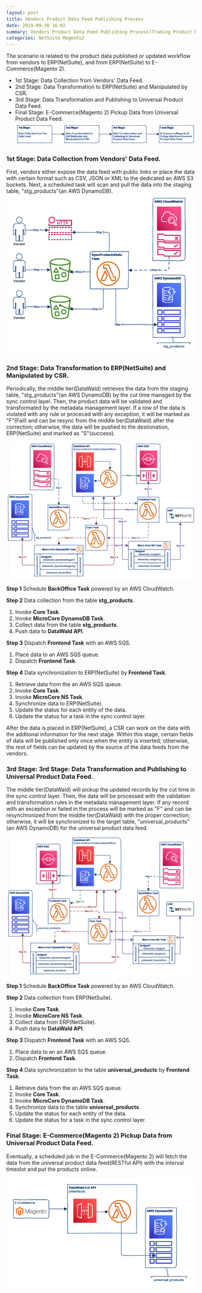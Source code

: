 ```yaml
---
layout: post
title: Vendors Product Data Feed Publishing Process
date: 2019-09-30 16:02
summary: Vendors Product Data Feed Publishing Process(Trading Product Data Service, Universal Product Data Feed).
categories: NetSuite Magento2
---
```


The scenario is related to the product data published or updated workflow from vendors to ERP(NetSuite), and from ERP(NetSuite) to E-Commerce(Magento 2).
* 1st Stage: Data Collection from Vendors' Data Feed.  
* 2nd Stage: Data Transformation to ERP(NetSuite) and Manipulated by CSR. 
* 3rd Stage: Data Transformation and Publishing to Universal Product Data Feed.
* Final Stage: E-Commerce(Magento 2) Pickup Data from Universal Product Data Feed.  
![Stages](/images/2019-10-02_13-51-03.png)

### 1st Stage: Data Collection from Vendors' Data Feed.
First, vendors either expose the data feed with public links or place the data with certain format such as CSV, JSON or XML to the dedicated an AWS S3 buckets.  Next, a scheduled task will scan and pull the data into the staging table, "stg_products"(an AWS DynamoDB). 
![1st Stage](/images/2019-10-02_13-51-24.png)

### 2nd Stage: Data Transformation to ERP(NetSuite) and Manipulated by CSR.
Periodically, the middle tier(DataWald) retrieves the data from the staging table, "stg_products"(an AWS DynamoDB) by the cut time managed by the sync control layer.  Then, the product data will be validated and transformated by the metadata management layer.  If a row of the data is violated with any rule or proceced with any exception, it will be marked as "F"(Fail) and can be resync from the middle tier(DataWald) after the correction; otherwise, the data will be pushed to the destionation, ERP(NetSuite) and marked as "S"(success). 

![2nd Stage](/images/2019-10-02_13-52-03.png)

**Step 1** Schedule **BackOffice Task** powered by an AWS CloudWatch.

**Step 2** Data collection from the table **stg_products**.
1. Invoke **Core Task**.
2. Invoke **MicroCore DynamoDB Task**.
3. Collect data from the table **stg_products**.
4. Push data to **DataWald API**.  

**Step 3** Dispatch **Frontend Task** with an AWS SQS.
1. Place data to an AWS SQS queue.
2. Dispatch **Frontend Task**.

**Step 4** Data synchronization to ERP(NetSuite) by **Frontend Task**.
1. Retrieve data from the an AWS SQS queue.
2. Invoke **Core Task**.
3. Invoke **MicroCore NS Task**.
4. Synchronize data to ERP(NetSuite).
5. Update the status for each entity of the data.
6. Update the status for a task in the sync control layer.

After the data is placed in ERP(NetSuite), a CSR can work on the data with the addtional information for the next stage.  Within this stage, certain fields of data will be published only once when the entity is inserted; otherwise, the rest of fields can be updated by the source of the data feeds from the vendors.

### 3rd Stage: 3rd Stage: Data Transformation and Publishing to Universal Product Data Feed.
The middle tier(DataWald) will pickup the updated records by the cut time in the sync control layer.  Then, the data will be processed with the validation and transformation rules in the metadata management layer.  If any record with an exception or failed in the process will be marked as "F" and can be resynchronized from the middle tier(DataWald) with the proper correction; otherwise, it will be synchronized to the target table, "universal_products"(an AWS DynamoDB) for the universal product data feed.

![3rd Stage](/images/2019-10-02_13-52-29.png)

**Step 1** Schedule **BackOffice Task** powered by an AWS CloudWatch.

**Step 2** Data collection from ERP(NetSuite).
1. Invoke **Core Task**.
2. Invoke **MicroCore NS Task**.
3. Collect data from ERP(NetSuite).
4. Push data to **DataWald API**.  

**Step 3** Dispatch **Frontend Task** with an AWS SQS.
1. Place data to an an AWS SQS queue.
2. Dispatch **Frontend Task**.

**Step 4** Data synchronization to the table **universal_products** by **Frontend Task**.
1. Retrieve data from the an AWS SQS queue.
2. Invoke **Core Task**.
3. Invoke **MicroCore DynamoDB Task**.
4. Synchronize data to the table **universal_products**.
5. Update the status for each entity of the data.
6. Update the status for a task in the sync control layer.

### Final Stage: E-Commerce(Magento 2) Pickup Data from Universal Product Data Feed.
Eventually, a scheduled job in the E-Commerce(Magento 2) will fetch the data from the universal product data feed(RESTful API) with the interval timeslot and put the products online.

![Final Stage](/images/2019-10-02_13-52-47.png)

